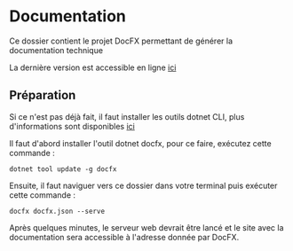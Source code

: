 # Documentation

Ce dossier contient le projet DocFX permettant de générer la documentation technique

La dernière version est accessible en ligne [ici](https://personnelmanager.jfrancart.fr/)

## Préparation

Si ce n'est pas déjà fait, il faut installer les outils dotnet CLI, plus d'informations sont disponibles [ici](https://learn.microsoft.com/fr-fr/dotnet/core/tools/)

Il faut d'abord installer l'outil dotnet docfx, pour ce faire, exécutez cette commande :

`dotnet tool update -g docfx`

Ensuite, il faut naviguer vers ce dossier dans votre terminal puis exécuter cette commande :

`docfx docfx.json --serve`

Après quelques minutes, le serveur web devrait être lancé et le site avec la documentation sera accessible à l'adresse donnée par DocFX.